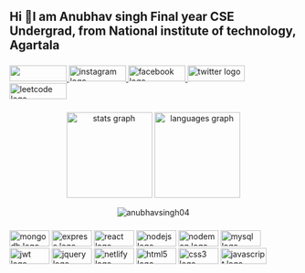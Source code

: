 <h2 align="left">Hi 👋I am Anubhav singh Final year CSE Undergrad, from National institute of technology, Agartala</h2>

###

<div align="left">
  
  <a href="https://www.linkedin.com/in/anubhavsingh07/" target="_blank">
    <img src="https://img.shields.io/badge/LinkedIn-319ed6?style=for-the-badge&logo=linkedin&logoColor=white" height="28" width="100" target="_blank"/>
  </a>
 
  <a href="https://www.instagram.com/anubhav_singh_07/" target="_blank">
    <img src="https://img.shields.io/badge/Instagram-e01f69?style=for-the-badge&logo=instagram&logoColor=white" height="28" width="100" alt="instagram logo"  />
  </a>
  
  <a href="https://www.facebook.com/people/Anubhav-Singh-Rajput/100058448296720/" target="_blank">
    <img src="https://img.shields.io/badge/Facebook-3b5998?style=for-the-badge&logo=facebook&logoColor=white" height="28" width="100" alt="facebook logo">
  </a>
  
  <a href="https://twitter.com/anubhavsingh04" target="_blank">
    <img src="https://img.shields.io/badge/Twitter-1DA1F2?style=for-the-badge&logo=twitter&logoColor=white" height="28" width="100" alt="twitter logo"  />
  </a>
  
  <a href="https://leetcode.com/anubhavsingh11/" target="_blank">
    <img src="https://img.shields.io/badge/LeetCode-000000?style=for-the-badge&logo=LeetCode&logoColor=#d16c06" height="28" width="100" alt="leetcode logo" />
  </a>
  
</div>

###

###
<div align="center">
  <img src="https://github-readme-stats-sigma-five.vercel.app/api?hide_title=false&hide_rank=false&show_icons=true&include_all_commits=true&count_private=false&disable_animations=false&theme=dracula&locale=en&hide_border=false&username=anubhavsingh04&text_color=d1d7eb&title_color=09ede2&icon_color=0ee64b" height="150" alt="stats graph"  />
  
  <img src="https://github-readme-stats-sigma-five.vercel.app/api/top-langs?locale=en&hide_title=false&layout=compact&card_width=320&langs_count=5&theme=dracula&hide_border=false&username=anubhavsingh04&text_color=d1d7eb&title_color=09ede2&icon_color=0ee64b" height="150" alt="languages graph"  />

  <p><img align="center" src="https://github-readme-streak-stats.herokuapp.com/?theme=github-dark-blue&user=anubhavsingh04" alt="anubhavsingh04" /></p>

</div>

###


###

<div align="left">
  <img src="https://img.shields.io/badge/MongoDB-%234ea94b.svg?style=for-the-badge&logo=mongodb&logoColor=white" height="28" width="70" alt="mongodb logo"  />
  <img src="https://img.shields.io/badge/express.js-%23404d59.svg?style=for-the-badge&logo=express&logoColor=%2361DAFB" height="28" width="70"  alt="express logo"/>
  <img src="https://img.shields.io/badge/react-%2320232a.svg?style=for-the-badge&logo=react&logoColor=%2361DAFB" height="28" width="70"  alt="react logo" />
  <img src="https://img.shields.io/badge/node.js-6DA55F?style=for-the-badge&logo=node.js&logoColor=white" height="28" width="70"  alt="nodejs logo"/ >
  <img src="https://img.shields.io/badge/NODEMON-%23323330.svg?style=for-the-badge&logo=nodemon&logoColor=%BBDEAD" height="28" width="70"  alt="nodemon logo" />
  <img src="https://img.shields.io/badge/mysql-%2300f.svg?style=for-the-badge&logo=mysql&logoColor=white" height="28" width="70"   alt="mysql logo"/>
  <img src="https://img.shields.io/badge/JWT-black?style=for-the-badge&logo=JSON%20web%20tokens" height="28" width="70"  alt="jwt logo"/>
  <img src="https://img.shields.io/badge/jquery-%230769AD.svg?style=for-the-badge&logo=jquery&logoColor=white" height="28" width="70"  alt="jquery logo"/>
  <img src="https://img.shields.io/badge/netlify-%23000000.svg?style=for-the-badge&logo=netlify&logoColor=#00C7B7" height="28" width="70" alt="netlify logo"/>
 
  <img src="https://img.shields.io/badge/html5-%23E34F26.svg?style=for-the-badge&logo=html5&logoColor=white" height="28" width="70"  alt="html5 logo"  />
  <img src="https://img.shields.io/badge/css3-%231572B6.svg?style=for-the-badge&logo=css3&logoColor=white" height="28" width="70"  alt="css3 logo"  />
  <img src="https://img.shields.io/badge/javascript-%23323330.svg?style=for-the-badge&logo=javascript&logoColor=%23F7DF1E" height="28" width="80"  alt="javascript logo"  />
</div>

###
